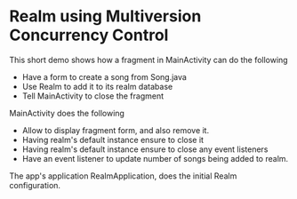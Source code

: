 # Realm using Multiversion Concurrency Control

This short demo shows how a fragment in MainActivity can do the following

  - Have a form to create a song from Song.java
  - Use Realm to add it to its realm database
  - Tell MainActivity to close the fragment

MainActivity does the following
  - Allow to display fragment form, and also remove it.
  - Having realm's default instance ensure to close it
  - Having realm's default instance ensure to close any event listeners
  - Have an event listener to update number of songs being added to realm.

The app's application RealmApplication, does the initial Realm configuration.
